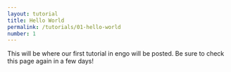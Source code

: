 ```yaml
---
layout: tutorial
title: Hello World
permalink: /tutorials/01-hello-world
number: 1
---
```


This will be where our first tutorial in engo will be posted. Be sure to check this page again in a few days! 

